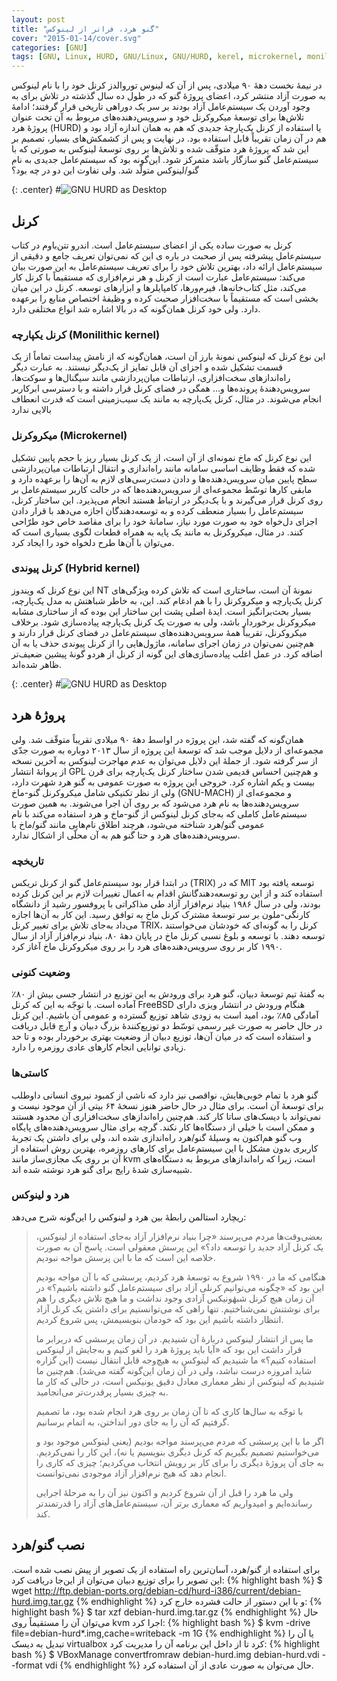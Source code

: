 ```yaml
---
layout: post
title: "گنو هرد، فراتر از لینوکس"
cover: "2015-01-14/cover.svg"
categories: [GNU]
tags: [GNU, Linux, HURD, GNU/Linux, GNU/HURD, kerel, microkernel, monilithic kernel, hybrid kernel, Stallman, RMS]
---
```


در نیمهٔ نخست دههٔ ۹۰ میلادی، پس از آن که لینوس توروالدز کرنل خود را با نام لینوکس به صورت آزاد منتشر کرد، اعضای پروژهٔ گنو که در طول ده سال گذشته در تلاش برای به وجود آوردن یک سیستم‌عامل آزاد بودند بر سر یک دوراهی تاریخی قرار گرفتند؛ ادامهٔ تلاش‌ها برای توسعهٔ میکروکرنل خود و سرویس‌دهنده‌های مربوط به آن تحت عنوان پروژهٔ هرد  (HURD) یا استفاده از کرنل یک‌پارچهٔ جدیدی که هم به همان اندازه آزاد بود و هم در آن زمان تقریباً قابل استفاده بود. در نهایت و پس از کشمکش‌های بسیار، تصمیم بر این شد که پروژهٔ هرد متوقّف شده و تلاش‌ها بر روی توسعهٔ لینوکس به صورتی که با سیستم‌عامل گنو سازگار باشد متمرکز شود. این‌گونه بود که سیستم‌عامل جدیدی به نام گنو/لینوکس متولّد شد. ولی تفاوت این دو در چه بود؟

{: .center}
#![GNU HURD as Desktop](/weblog/assets/2015-01-14/hurd1.png)

## کرنل
کرنل به صورت ساده یکی از اعضای سیستم‌عامل است. اندرو تتن‌باوم در کتاب سیستم‌عامل پیشرفته پس از صحبت در باره ی این که نمی‌توان تعریف جامع و دقیقی از سیستم‌عامل ارائه داد، بهترین تلاش خود را برای تعریف سیستم‌عامل به این صورت بیان می‌کند: سیستم‌عامل عبارت است از کرنل و هر نرم‌افزاری که مستقیماً با کرنل کار می‌کند، مثل کتاب‌خانه‌ها، فیرم‌ورها، کامپایلرها و ابزارهای توسعه. کرنل در این میان بخشی است که مستقیماً با سخت‌افزار صحبت کرده و وظیفهٔ اختصاص منابع را برعهده دارد. ولی خود کرنل همان‌گونه که در بالا اشاره شد انواع مختلفی دارد.

### کرنل یکپارچه  (Monilithic kernel)
این نوع کرنل که لینوکس نمونهٔ بارز آن است، همان‌گونه که از نامش پیداست تماماً از یک قسمت تشکیل شده و اجزای آن قابل تمایز از یک‌دیگر نیستند. به عبارت دیگر راه‌اندازهای سخت‌افزاری، ارتباطات میان‌پردازشی مانند سیگنال‌ها و سوکت‌ها، سرویس‌دهندهٔ پرونده‌ها و… همگی در فضای کرنل قرار داشته و با دسترسی ابرکاربر انجام می‌شوند. در مثال، کرنل یک‌پارچه به مانند یک سیب‌زمینی است که قدرت انعطاف بالایی ندارد

### میکروکرنل  (Microkernel)
این نوع کرنل که ماخ نمونه‌ای از آن است، از یک کرنل بسیار ریز با حجم پایین تشکیل شده که فقط وظایف اساسی سامانه مانند راه‌اندازی و انتقال ارتباطات میان‌پردازشی سطح پایین میان سرویس‌دهنده‌ها و دادن دست‌رسی‌های لازم به آن‌ها را برعهده دارد و مابقی کارها توسّط مجموعه‌ای از سرویس‌دهنده‌ها که در حالت کاربر سیستم‌عامل بر روی کرنل قرار می‌گیرند و با یک‌دیگر در ارتباط هستند انجام می‌پذیرد. این ساختار کرنل، سیستم‌عامل را بسیار منعطف کرده و به توسعه‌دهندگان اجازه می‌دهد با قرار دادن اجزای دل‌خواه خود به صورت مورد نیاز، سامانهٔ خود را برای مقاصد خاص خود طرّاحی کنند. در مثال، میکروکرنل به مانند یک پایه به همراه قطعات لگوی بسیاری است که می‌توان با آن‌ها طرح دلخواه خود را ایجاد کرد.

### کرنل پیوندی  (Hybrid kernel)
این نوع کرنل که ویندوز NT نمونهٔ آن است، ساختاری است که تلاش کرده ویژگی‌های کرنل یک‌پارچه و میکروکرنل را با هم ادغام کند. این، به خاطر شباهتش به مدل یک‌پارچه، بسیار بحث‌برانگیز است. ایدهٔ اصلی پشت این ساختار این بوده که از ساختاری مشابه میکروکرنل برخوردار باشد، ولی به صورت یک کرنل یک‌پارچه پیاده‌سازی شود. برخلاف میکروکرنل، تقریباً همهٔ سرویس‌دهنده‌های سیستم‌عامل در فضای کرنل قرار دارند و هم‌چنین نمی‌توان در زمان اجرای سامانه، ماژول‌هایی را از کرنل پیوندی حذف یا به آن اضافه کرد. در عمل اغلب پیاده‌سازی‌های این گونه از کرنل از هردو گونهٔ پیشین ضعیف‌تر ظاهر شده‌اند.

{: .center}
#![GNU HURD as Desktop](/weblog/assets/2015-01-14/hurd2.png)

## پروژهٔ هرد
همان‌گونه که گفته شد، این پروژه در اواسط دههٔ ۹۰ میلادی تقریباً متوقّف شد. ولی مجموعه‌ای از دلایل موجب شد که توسعهٔ این پروژه از سال ۲۰۱۳ دوباره به صورت جدّی از سر گرفته شود. از جملهٔ این دلایل می‌توان به عدم مهاجرت لینوکس به آخرین نسخه از پروانهٔ انتشار GPL و هم‌چنین احساس قدیمی شدن ساختار کرنل یک‌پارچه برای قرن بیست و یکم اشاره کرد. خروجی این پروژه به صورت عمومی به گنو هرد شهرت دارد، ولی از نظر تکنیکی شامل میکروکرنل گنو-ماخ  (GNU-MACH) و مجموعه‌ای از سرویس‌دهنده‌ها به نام هرد می‌شود که بر روی آن اجرا می‌شوند. به همین صورت سیستم‌عامل کاملی که به‌جای کرنل لینوکس از گنو-ماخ و هرد استفاده می‌کند با نام عمومی گنو/هرد شناخته می‌شود، هرچند اطلاق نام‌هایی مانند گنو/ماخ با سرویس‌دهنده‌های هرد و حتا گنو هم به آن محلّی از اشکال ندارد.

### تاریخچه
در ابتدا قرار بود سیستم‌عامل گنو از کرنل تریکس  (TRIX) که در MIT توسعه یافته بود استفاده کند و از این رو توسعه‌دهندگانش اقدام به اعمال تغییرات لازم بر این کرنل کرده بودند، ولی در سال ۱۹۸۶ بنیاد نرم‌افزار آزاد طی مذاکراتی با پروفسور رشید از دانشگاه کارنگی-ملون بر سر توسعهٔ مشترک کرنل ماخ به توافق رسید. این کار به آن‌ها اجازه می‌داد به‌جای تلاش برای تغییر کرنل TRIX، کرنل را به گونه‌ای که خودشان می‌خواستند توسعه دهند. با توسعه و بلوغ نسبی کرنل ماخ در پایان دههٔ ۸۰، بنیاد نرم‌افزار آزاد از سال ۱۹۹۰ کار بر روی سرویس‌دهنده‌های هرد را بر روی میکروکرنل ماخ آغاز کرد.

### وضعیت کنونی
به گفتهٔ تیم توسعهٔ دبیان، گنو هرد برای ورودش به این توزیع در انتشار جسی بیش از ۸۰٪ آماده است. با توجّه به این که کرنل FreeBSD هنگام ورودش در انتشار ویزی دارای آمادگی ۸۵٪ بود، امید است به زودی شاهد توزیع گسترده و عمومی آن باشیم. این کرنل در حال حاضر به صورت غیر رسمی توسّط دو توزیع‌کنندهٔ بزرگ دبیان و آرچ قابل دریافت و استفاده است که در میان آن‌ها، توزیع دبیان از وضعیت بهتری برخوردار بوده و تا حد زیادی توانایی انجام کارهای عادی روزمره را دارد.

### کاستی‌ها
گنو هرد با تمام خوبی‌هایش، نواقصی نیز دارد که ناشی از کمبود نیروی انسانی داوطلب برای توسعهٔ آن است. برای مثال در حال حاضر هنوز نسخهٔ ۶۴ بیتی از آن موجود نیست و نمی‌تواند با دیسک‌های ساتا کار کند. هم‌چنین راه‌اندازهای سخت‌افزاری آن محدود هستند و ممکن است با خیلی از دستگاه‌ها کار نکند. گرچه برای مثال سرویس‌دهنده‌های پایگاه وب گنو هم‌اکنون به وسیلهٔ گنو/هرد راه‌اندازی شده اند، ولی برای داشتن یک تجربهٔ کاربری بدون مشکل با این سیستم‌عامل برای کارهای روزمره، بهترین روش استفاده از آن بر روی یک مجازی‌ساز مانند kvm است، زیرا که راه‌اندازهای مربوط به دستگاه‌های شبیه‌سازی شدهٔ رایج برای گنو هرد نوشته شده اند.

### هرد و لینوکس
ریچارد استالمن رابطهٔ بین هرد و لینوکس را این‌گونه شرح می‌دهد:

>بعضی‌وقت‌ها مردم می‌پرسند «چرا بنیاد نرم‌افزار آزاد به‌جای استفاده از لینوکس، یک کرنل آزاد جدید را توسعه داد؟» این پرسش معقولی است. پاسخ آن به صورت خلاصه این است که ما با این پرسش مواجه نبودیم.
>
>هنگامی که ما در ۱۹۹۰ شروع به توسعهٔ هرد کردیم، پرسشی که با آن مواجه بودیم این بود که «چگونه می‌توانیم کرنلی آزاد برای سیستم‌عامل گنو داشته باشیم؟» در آن زمان هیچ کرنل شبهٔونیکس آزادی وجود نداشت و ما هیچ تلاش دیگری را هم برای نوشتنش نمی‌شناختیم. تنها راهی که می‌توانستیم برای داشتن یک کرنل آزاد انتظار داشته باشیم این بود که خودمان بنویسیمش، پس شروع کردیم.
>
>ما پس از انتشار لینوکس دربارهٔ آن شنیدیم. در آن زمان پرسشی که دربرابر ما قرار داشت این بود که «آیا باید پروژهٔ هرد را لغو کنیم و به‌جایش از لینوکس استفاده کنیم؟»
>ما شنیدیم که لینوکس به هیچ‌وجه قابل انتقال نیست (این گزاره شاید امروزه درست نباشد، ولی در آن زمان این‌گونه گفته می‌شد). هم‌چنین ما شنیدیم که لینوکس از نظر معماری معادل دقیق یونیکس است، در حالی که کار ما به چیزی بسیار پرقدرت‌تر می‌انجامید.
>
>با توجّه به سال‌ها کاری که تا آن زمان بر روی هرد انجام شده بود، ما تصمیم گرفتیم که آن را به جای دور انداختن، به اتمام برسانیم.
>
>اگر ما با این پرسشی که مردم می‌پرسند مواجه بودیم (یعنی لینوکس موجود بود و می‌خواستیم تصمیم بگیریم که کرنل دیگری بنویسیم یا نه)، این کار را نمی‌کردیم. به جای آن پروژهٔ دیگری را برای کار بر رویش انتخاب می‌کردیم؛ چیزی که کاری را انجام دهد که هیج نرم‌افزار آزاد موجودی نمی‌توانست.
>
>ولی ما هرد را قبل از آن شروع کردیم و اکنون نیز آن را به مرحلهٔ اجرایی رسانده‌ایم و امیدواریم که معماری برتر آن، سیستم‌عامل‌های آزاد را قدرتمندتر کند.

## نصب گنو/هرد
برای استفاده از گنو/هرد، آسان‌ترین راه استفاده از یک تصویر از پیش نصب شده است. این تصویر را برای توزیع دبیان می‌توان از این‌جا دریافت کرد:
{% highlight bash %}
$ wget http://ftp.debian-ports.org/debian-cd/hurd-i386/current/debian-hurd.img.tar.gz
{% endhighlight %}
و با این دستور از حالت فشرده خارج کرد:
{% highlight bash %}
$ tar xzf debian-hurd.img.tar.gz
{% endhighlight %}
حال می‌توان آن را مستقیماً روی kvm اجرا کرد:
{% highlight bash %}
$ kvm -drive file=debian-hurd*.img,cache=writeback -m 1G
{% endhighlight %}
یا آن را تبدیل به دیسک virtualbox کرد تا از داخل این برنامه آن را مدیریت کرد:
{% highlight bash %}
$ VBoxManage convertfromraw debian-hurd.img debian-hurd.vdi --format vdi
{% endhighlight %}
حال می‌توان به صورت عادی از آن استفاده کرد.
